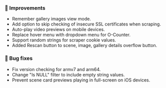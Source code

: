 ### 🎨 Improvements
* Remember gallery images view mode.
* Add option to skip checking of insecure SSL certificates when scraping.
* Auto-play video previews on mobile devices.
* Replace hover menu with dropdown menu for O-Counter.
* Support random strings for scraper cookie values.
* Added Rescan button to scene, image, gallery details overflow button.

### 🐛 Bug fixes
* Fix version checking for armv7 and arm64.
* Change "Is NULL" filter to include empty string values.
* Prevent scene card previews playing in full-screen on iOS devices.
